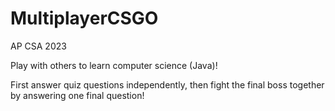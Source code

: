 # MultiplayerCSGO
AP CSA 2023


Play with others to learn computer science (Java)!

First answer quiz questions independently, then fight the final boss together by answering one final question!
